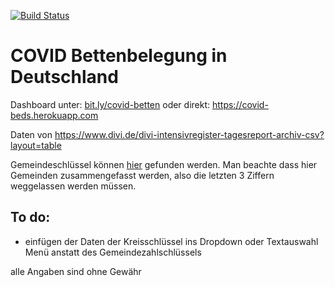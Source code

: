 [![Build Status](https://travis-ci.org/gnzng/covid-beds.svg?branch=main)](https://travis-ci.org/gnzng/covid-beds)

# COVID Bettenbelegung in Deutschland

Dashboard unter: [bit.ly/covid-betten](https://www.bit.ly/covid-betten) oder direkt: https://covid-beds.herokuapp.com 

Daten von https://www.divi.de/divi-intensivregister-tagesreport-archiv-csv?layout=table

Gemeindeschlüssel können [hier](https://www.riserid.eu/data/user_upload/downloads/info-pdf.s/Diverses/Liste-Amtlicher-Gemeindeschluessel-AGS-2015.pdf) gefunden werden. Man beachte dass hier Gemeinden zusammengefasst werden, also die letzten 3 Ziffern weggelassen werden müssen. 


## To do:

- einfügen der Daten der Kreisschlüssel ins Dropdown oder Textauswahl Menü anstatt des Gemeindezahlschlüssels

alle Angaben sind ohne Gewähr
